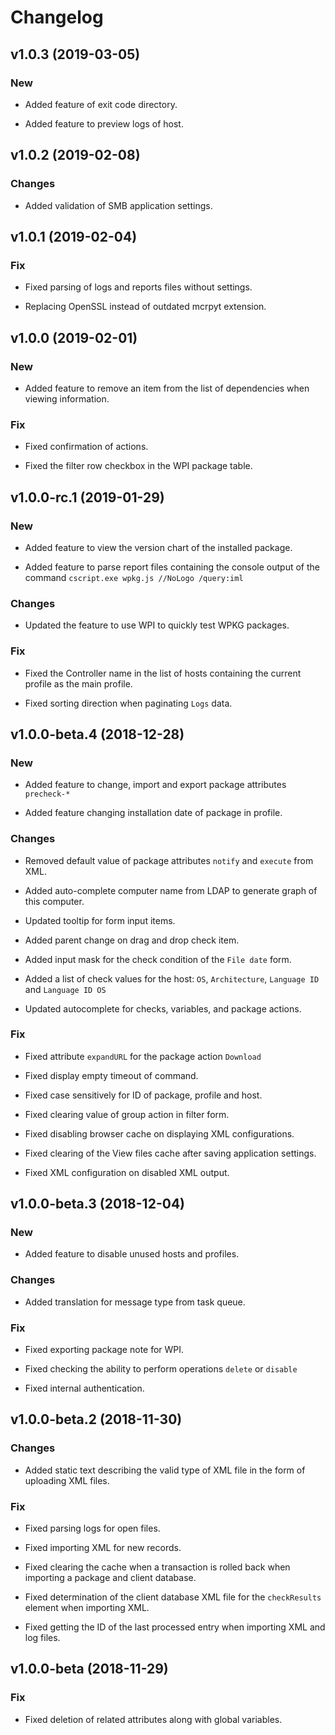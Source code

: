 # Changelog


## v1.0.3 (2019-03-05)

### New

* Added feature of exit code directory.

* Added feature to preview logs of host.


## v1.0.2 (2019-02-08)

### Changes

* Added validation of SMB application settings.


## v1.0.1 (2019-02-04)

### Fix

* Fixed parsing of logs and reports files without settings.

* Replacing OpenSSL instead of outdated mcrpyt extension.


## v1.0.0 (2019-02-01)

### New

* Added feature to remove an item from the list of dependencies when viewing information.

### Fix

* Fixed confirmation of actions.

* Fixed the filter row checkbox in the WPI package table.


## v1.0.0-rc.1 (2019-01-29)

### New

* Added feature to view the version chart of the installed package.

* Added feature to parse report files containing the console output of the command `cscript.exe wpkg.js //NoLogo /query:iml`

### Changes

* Updated the feature to use WPI to quickly test WPKG packages.

### Fix

* Fixed the Controller name in the list of hosts containing the current profile as the main profile.

* Fixed sorting direction when paginating `Logs` data.


## v1.0.0-beta.4 (2018-12-28)

### New

* Added feature to change, import and export package attributes `precheck-*`

* Added feature changing installation date of package in profile.

### Changes

* Removed default value of package attributes `notify` and `execute` from XML.

* Added auto-complete computer name from LDAP to generate graph of this computer.

* Updated tooltip for form input items.

* Added parent change on drag and drop check item.

* Added input mask for the check condition of the `File date` form.

* Added a list of check values for the host: `OS`, `Architecture`, `Language ID` and `Language ID OS`

* Updated autocomplete for checks, variables, and package actions.

### Fix

* Fixed attribute `expandURL` for the package action `Download`

* Fixed display empty timeout of command.

* Fixed case sensitively for ID of package, profile and host.

* Fixed clearing value of group action in filter form.

* Fixed disabling browser cache on displaying XML configurations.

* Fixed clearing of the View files cache after saving application settings.

* Fixed XML configuration on disabled XML output.


## v1.0.0-beta.3 (2018-12-04)

### New

* Added feature to disable unused hosts and profiles.

### Changes

* Added translation for message type from task queue.

### Fix

* Fixed exporting package note for WPI.

* Fixed checking the ability to perform operations `delete` or `disable`

* Fixed internal authentication.


## v1.0.0-beta.2 (2018-11-30)

### Changes

* Added static text describing the valid type of XML file in the form of uploading XML files.

### Fix

* Fixed parsing logs for open files.

* Fixed importing XML for new records.

* Fixed clearing the cache when a transaction is rolled back when importing a package and client database.

* Fixed determination of the client database XML file for the `checkResults` element when importing XML.

* Fixed getting the ID of the last processed entry when importing XML and log files.


## v1.0.0-beta (2018-11-29)

### Fix

* Fixed deletion of related attributes along with global variables.


